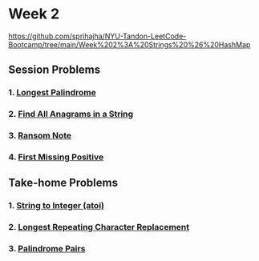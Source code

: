 # Week 2

https://github.com/sprihajha/NYU-Tandon-LeetCode-Bootcamp/tree/main/Week%202%3A%20Strings%20%26%20HashMap

## Session Problems
### 1. [Longest Palindrome](https://leetcode.com/problems/longest-palindrome/submissions/1195043272/)
### 2. [Find All Anagrams in a String](https://leetcode.com/problems/find-all-anagrams-in-a-string/description/)
### 3. [Ransom Note](https://leetcode.com/problems/ransom-note/description/)
### 4. [First Missing Positive](https://leetcode.com/problems/first-missing-positive/description/)

## Take-home Problems
### 1. [String to Integer (atoi)](https://leetcode.com/problems/string-to-integer-atoi/description/)
### 2. [Longest Repeating Character Replacement](https://leetcode.com/problems/longest-repeating-character-replacement/description/)
### 3. [Palindrome Pairs](https://leetcode.com/problems/palindrome-pairs/description/)
